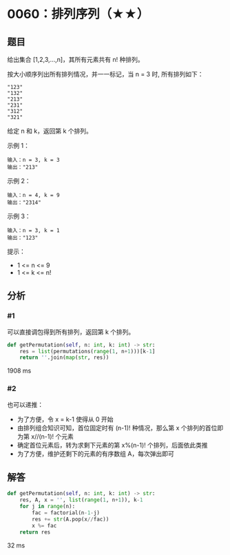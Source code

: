 # 0060：排列序列（★★）


## 题目

给出集合 [1,2,3,...,n]，其所有元素共有 n! 种排列。

按大小顺序列出所有排列情况，并一一标记，当 n = 3 时, 所有排列如下：
    
    "123"
    "132"
    "213"
    "231"
    "312"
    "321"

给定 n 和 k，返回第 k 个排列。


示例 1：

    输入：n = 3, k = 3
    输出："213"

示例 2：

    输入：n = 4, k = 9
    输出："2314"

示例 3：

    输入：n = 3, k = 1
    输出："123"

提示：
- 1 <= n <= 9
- 1 <= k <= n!

## 分析 

### #1

可以直接调包得到所有排列，返回第 k 个排列。

```python
def getPermutation(self, n: int, k: int) -> str:
	res = list(permutations(range(1, n+1)))[k-1]
	return ''.join(map(str, res))
```

1908 ms

### #2

也可以递推：
- 为了方便，令 x = k-1 使得从 0 开始
- 由排列组合知识可知，首位固定时有 (n-1)! 种情况，那么第 x 个排列的首位即为第 x//(n-1)! 个元素
- 确定首位元素后，转为求剩下元素的第 x%(n-1)! 个排列，后面依此类推
- 为了方便，维护还剩下的元素的有序数组 A，每次弹出即可
 
## 解答

```python
def getPermutation(self, n: int, k: int) -> str:
    res, A, x = '', list(range(1, n+1)), k-1
    for j in range(n):
        fac = factorial(n-1-j)
        res += str(A.pop(x//fac))
        x %= fac
    return res
```
32 ms

